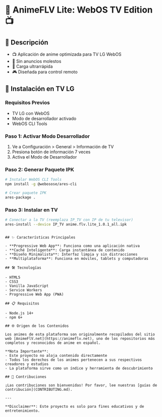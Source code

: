 # 🌟 AnimeFLV Lite: WebOS TV Edition 📺

## 🚀 Descripción

- 📺 Aplicación de anime optimizada para TV LG WebOS
- 🚫 Sin anuncios molestos
- 💨 Carga ultrarrápida
- 🎮 Diseñada para control remoto

## 🔧 Instalación en TV LG

### Requisitos Previos
- TV LG con WebOS
- Modo de desarrollador activado
- WebOS CLI Tools

### Paso 1: Activar Modo Desarrollador
1. Ve a Configuración > General > Información de TV
2. Presiona botón de información 7 veces
3. Activa el Modo de Desarrollador

### Paso 2: Generar Paquete IPK
```bash
# Instalar WebOS CLI Tools
npm install -g @webosose/ares-cli

# Crear paquete IPK
ares-package .
```

### Paso 3: Instalar en TV
```bash
# Conectar a la TV (reemplaza IP_TV con IP de tu televisor)
ares-install --device IP_TV anime.flv.lite_1.0.1_all.ipk
```
   ```

## ✨ Características Principales

- **Progressive Web App**: Funciona como una aplicación nativa
- **Caché Inteligente**: Carga instantánea de contenido
- **Diseño Minimalista**: Interfaz limpia y sin distracciones
- **Multiplataforma**: Funciona en móviles, tablets y computadoras

## 🛠 Tecnologías

- HTML5
- CSS3
- Vanilla JavaScript
- Service Workers
- Progressive Web App (PWA)

## 📋 Requisitos

- Node.js 14+
- npm 6+

## 🌐 Origen de los Contenidos

Los animes de esta plataforma son originalmente recopilados del sitio web [AnimeFlV.net](https://animeflv.net), uno de los repositorios más completos y reconocidos de anime en español. 

**Nota Importante**: 
- Este proyecto no aloja contenido directamente
- Todos los derechos de los animes pertenecen a sus respectivos creadores y estudios
- La plataforma sirve como un índice y herramienta de descubrimiento

## 🤝 Contribuciones

¡Las contribuciones son bienvenidas! Por favor, lee nuestras [guías de contribución](CONTRIBUTING.md).

---

**Disclaimer**: Este proyecto es solo para fines educativos y de entretenimiento.
